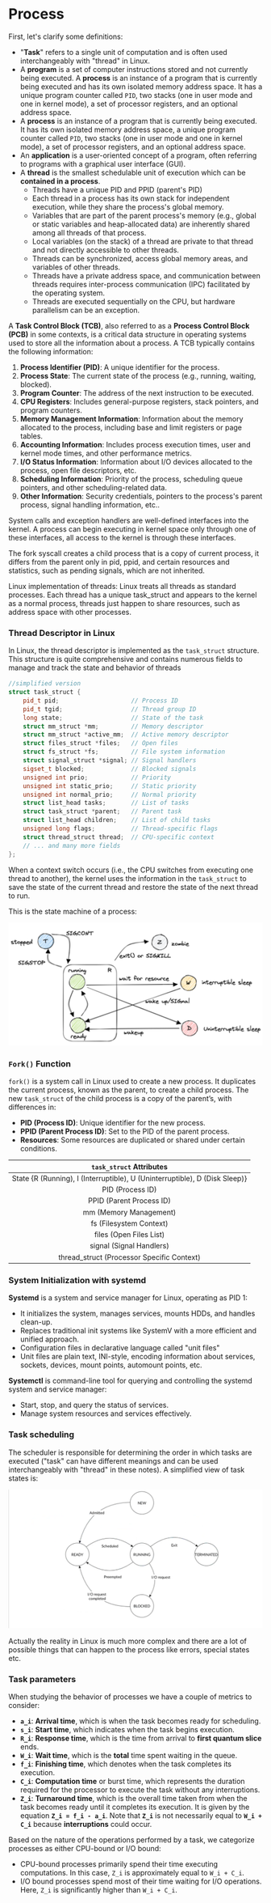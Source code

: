 # Process

First, let's clarify some definitions:

- "**Task**" refers to a single unit of computation and is often used interchangeably with "thread" in Linux.
- A **program** is a set of computer instructions stored and not currently being executed. A **process** is an instance of a program that is currently being executed and has its own isolated memory address space. It has a unique program counter called `PID`, two stacks (one in user mode and one in kernel mode), a set of processor registers, and an optional address space.
- A **process** is an instance of a program that is currently being executed. It has its own isolated memory address space, a unique program counter called `PID`, two stacks (one in user mode and one in kernel mode), a set of processor registers, and an optional address space.
- An **application** is a user-oriented concept of a program, often referring to programs with a graphical user interface (GUI).
- A **thread** is the smallest schedulable unit of execution which can be **contained in a process**.
	- Threads have a unique PID and PPID (parent's PID)
	- Each thread in a process has its own stack for independent execution, while they share the process's global memory.
	- Variables that are part of the parent process's memory (e.g., global or static variables and heap-allocated data) are inherently shared among all threads of that process.
	- Local variables (on the stack) of a thread are private to that thread and not directly accessible to other threads.
	- Threads can be synchronized, access global memory areas, and variables of other threads.
	- Threads have a private address space, and communication between threads requires inter-process communication (IPC) facilitated by the operating system.
	- Threads are executed sequentially on the CPU, but hardware parallelism can be an exception.



A **Task Control Block (TCB)**, also referred to as a **Process Control Block (PCB)** in some contexts, is a critical data structure in operating systems used to store all the information about a process.
A TCB typically contains the following information:

1. **Process Identifier (PID)**: A unique identifier for the process.
2. **Process State**: The current state of the process (e.g., running, waiting, blocked).
3. **Program Counter**: The address of the next instruction to be executed.
4. **CPU Registers**: Includes general-purpose registers, stack pointers, and program counters.
5. **Memory Management Information**: Information about the memory allocated to the process, including base and limit registers or page tables.
6. **Accounting Information**: Includes process execution times, user and kernel mode times, and other performance metrics.
7. **I/O Status Information**: Information about I/O devices allocated to the process, open file descriptors, etc.
8. **Scheduling Information**: Priority of the process, scheduling queue pointers, and other scheduling-related data.
9. **Other Information**: Security credentials, pointers to the process's parent process, signal handling information, etc.​​​​.


System calls and exception handlers are well-defined interfaces into the kernel. A process can begin executing in kernel space only through one of these interfaces, all access to the kernel is through these interfaces.


The fork syscall creates a child process that is a copy of current process, it differs from the parent only in pid, ppid, and certain resources and statistics, such as pending signals, which are not inherited.



Linux implementation of threads:
Linux treats all threads as standard processes. Each thread has a unique task_struct and appears to the kernel as a normal process, threads just happen to share resources, such as address space with other processes.


### Thread Descriptor in Linux

In Linux, the thread descriptor is implemented as the `task_struct` structure. This structure is quite comprehensive and contains numerous fields to manage and track the state and behavior of threads

```cpp
//simplified version
struct task_struct {
    pid_t pid;                    // Process ID
    pid_t tgid;                   // Thread group ID
    long state;                   // State of the task
    struct mm_struct *mm;         // Memory descriptor
    struct mm_struct *active_mm;  // Active memory descriptor
    struct files_struct *files;   // Open files
    struct fs_struct *fs;         // File system information
    struct signal_struct *signal; // Signal handlers
    sigset_t blocked;             // Blocked signals
    unsigned int prio;            // Priority
    unsigned int static_prio;     // Static priority
    unsigned int normal_prio;     // Normal priority
    struct list_head tasks;       // List of tasks
    struct task_struct *parent;   // Parent task
    struct list_head children;    // List of child tasks
    unsigned long flags;          // Thread-specific flags
    struct thread_struct thread;  // CPU-specific context
    // ... and many more fields
};
```

When a context switch occurs (i.e., the CPU switches from executing one thread to another), the kernel uses the information in the `task_struct` to save the state of the current thread and restore the state of the next thread to run.



This is the state machine of a process: 

![](images/0fbb3bc5f8d6d9c9bf62a20044ee6bc5.png)

###  `Fork()` Function

`fork()` is a system call in Linux used to create a new process. It duplicates the current process, known as the parent, to create a child process. The new `task_struct` of the child process is a copy of the parent’s, with differences in:

- **PID (Process ID)**: Unique identifier for the new process.
- **PPID (Parent Process ID)**: Set to the PID of the parent process.
- **Resources**: Some resources are duplicated or shared under certain conditions.

| `task_struct` Attributes |
| :----------------------: |
| State {R (Running), I (Interruptible), U (Uninterruptible), D (Disk Sleep)} |
| PID (Process ID) |
| PPID (Parent Process ID) |
| mm (Memory Management) |
| fs (Filesystem Context) |
| files (Open Files List) |
| signal (Signal Handlers) |
| thread_struct (Processor Specific Context) |



### System Initialization with systemd

**Systemd** is a system and service manager for Linux, operating as PID 1:

- It initializes the system, manages services, mounts HDDs, and handles clean-up.
- Replaces traditional init systems like SystemV with a more efficient and unified approach.
- Configuration files in declarative language called "unit files"
- Unit files are plain text, INI-style, encoding information about services, sockets, devices, mount points, automount points, etc.

**Systemctl** is command-line tool for querying and controlling the systemd system and service manager:

- Start, stop, and query the status of services.
- Manage system resources and services effectively.

### Task scheduling

The scheduler is responsible for determining the order in which tasks are executed ("task" can have different meanings and can be used interchangeably with "thread" in these notes).
A simplified view of task states is:

![](images/7d57cb3b57b34b223ff05125e8185379.png)

Actually the reality in Linux is much more complex and there are a lot of possible things that can happen to the process like errors, special states etc. 
### Task parameters

When studying the behavior of processes we have a couple of metrics to consider: 

- **`a_i`**: **Arrival time**, which is when the task becomes ready for scheduling.
- **`s_i`**: **Start time**, which indicates when the task begins execution.
- **`R_i`**: **Response time**, which is the time from arrival to **first quantum slice** ends. 
- **`W_i`**: **Wait time**, which is the **total** time spent waiting in the queue.
- **`f_i`**: **Finishing time**, which denotes when the task completes its execution.
- **`C_i`**: **Computation time** or burst time, which represents the duration required for the processor to execute the task without any interruptions.
- **`Z_i`**: **Turnaround time**, which is the overall time taken from when the task becomes ready until it completes its execution. It is given by the equation **`Z_i = f_i - a_i`**. Note that **`Z_i`** is not necessarily equal to **`W_i + C_i`** because **interruptions** could occur.


Based on the nature of the operations performed by a task, we categorize processes as either CPU-bound or I/O bound:

- CPU-bound processes primarily spend their time executing computations. In this case, `Z_i` is approximately equal to `W_i + C_i`.
- I/O bound processes spend most of their time waiting for I/O operations. Here, `Z_i` is significantly higher than `W_i + C_i`.